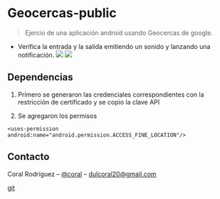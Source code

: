 # Geocercas-public
> Ejercio de una aplicación android usando Geocercas de google.

- Verifica la entrada y la salida emitiendo un sonido y lanzando una notificación.
![](../entry.gif) ![](../exit.gif)


## Dependencias
1. Primero se generaron las credenciales correspondientes con la restricción de certificado y se copio la clave API

2. Se agregaron los permisos

```
<uses-permission android:name="android.permission.ACCESS_FINE_LOCATION"/>

```



## Contacto

Coral Rodríguez – [@coral](https://www.linkedin.com/in/dulcoral/) – dulcoral20@gmail.com

[git](https://github.com/dulcoral)

